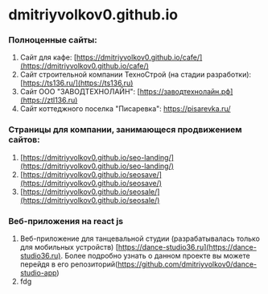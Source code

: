 # dmitriyvolkov0.github.io
### Полноценные сайты:
1. Сайт для кафе: [https://dmitriyvolkov0.github.io/cafe/](https://dmitriyvolkov0.github.io/cafe/)
2. Сайт строительной компании ТехноСтрой (на стадии разработки): [https://ts136.ru/](https://ts136.ru)
3. Сайт ООО "ЗАВОДТЕХНОЛАЙН": [https://заводтехнолайн.рф](https://ztl136.ru)
4. Сайт коттеджного поселка "Писаревка": https://pisarevka.ru/
   
### Страницы для компании, занимающеся продвижением сайтов:  
1. [https://dmitriyvolkov0.github.io/seo-landing/](https://dmitriyvolkov0.github.io/seo-landing/)
2. [https://dmitriyvolkov0.github.io/seosave/](https://dmitriyvolkov0.github.io/seosave/)
3. [https://dmitriyvolkov0.github.io/seosale/](https://dmitriyvolkov0.github.io/seosale/)

### Веб-приложения на react js
1. Веб-приложение для танцевальной студии (разрабатывалась только для мобильных устройств) [https://dance-studio36.ru](https://dance-studio36.ru).
   Более подробно узнать о данном проекте вы можете перейдя в его репозиторий(https://github.com/dmitriyvolkov0/dance-studio-app)
3. fdg
